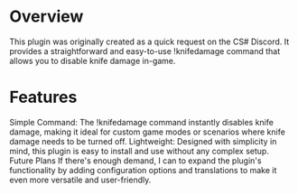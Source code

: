 # Overview

This plugin was originally created as a quick request on the CS# Discord. It provides a straightforward and easy-to-use !knifedamage command that allows you to disable knife damage in-game.

# Features

Simple Command: The !knifedamage command instantly disables knife damage, making it ideal for custom game modes or scenarios where knife damage needs to be turned off.
Lightweight: Designed with simplicity in mind, this plugin is easy to install and use without any complex setup.
Future Plans
If there's enough demand, I can to expand the plugin's functionality by adding configuration options and translations to make it even more versatile and user-friendly.

